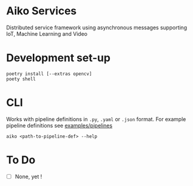 # Aiko Services

Distributed service framework using asynchronous messages supporting
IoT, Machine Learning and Video

# Development set-up

```
poetry install [--extras opencv]
poety shell
```

# CLI

Works with pipeline definitions in `.py`, `.yaml` or `.json` format.
For example pipeline definitions see [examples/pipelines](examples/pipelines/)

```
aiko <path-to-pipeline-def> --help
```

# To Do

- [ ] None, yet !
